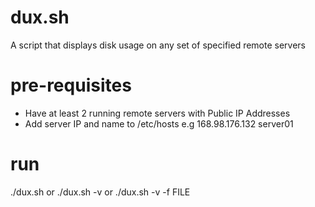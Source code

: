 # dux.sh
A script that displays disk usage on any set of specified remote servers

# pre-requisites
- Have at least 2 running remote servers with Public IP Addresses
- Add server IP and name to /etc/hosts e.g 168.98.176.132  server01

# run
./dux.sh or ./dux.sh -v or ./dux.sh -v -f FILE